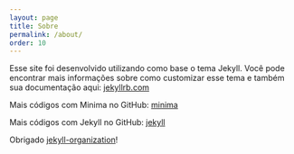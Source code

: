 ```yaml
---
layout: page
title: Sobre
permalink: /about/
order: 10
---
```

Esse site foi desenvolvido utilizando como base o tema Jekyll.
Você pode encontrar mais informações sobre como customizar esse tema e também sua documentação aqui: [jekyllrb.com](https://jekyllrb.com/)

Mais códigos com Minima no GitHub: [minima](https://github.com/jekyll/minima)

Mais códigos com Jekyll no GitHub: [jekyll](https://github.com/jekyll/jekyll)


Obrigado [jekyll-organization](https://github.com/jekyll)!
